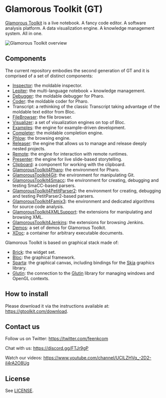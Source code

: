 # Glamorous Toolkit (GT)
[Glamorous Toolkit](https://gtoolkit.com) is a live notebook. A fancy code editor. A software analysis platform. A data visualization engine. A knowledge management system. All in one.

![Glamorous Toolkit overview](https://raw.githubusercontent.com/feenkcom/gtoolkit/main/doc/gtr-overview.png)

## Components

The current repository embodies the second generation of GT and it is comprised of a set of distinct components:
- [Inspector](https://github.com/feenkcom/gtoolkit-inspector): the moldable inspector.
- [Lepiter](https://github.com/feenkcom/lepiter): the multi-language notebook + knowledge management.
- [Debugger](https://github.com/feenkcom/gtoolkit-debugger): the moldable debugger for Pharo.
- [Coder](https://github.com/feenkcom/gtoolkit-coder): the moldable coder for Pharo.
- Transcript: a rethinking of the classic Transcript taking advantage of the moldable text editor from Bloc.
- [FileBrowser](https://github.com/feenkcom/gtoolkit-filebrowser): the file browser.
- [Visualizer](https://github.com/feenkcom/gtoolkit-visualizer): a set of visualization engines on top of Bloc.
- [Examples](https://github.com/feenkcom/gtoolkit-examples): the engine for example-driven development.
- [Completer](https://github.com/feenkcom/gtoolkit-completer): the moldable completion engine.
- [Phlow](https://github.com/feenkcom/gtoolkit-phlow): the browsing engine.
- [Releaser](https://github.com/feenkcom/gtoolkit-releaser): the engine that allows us to manage and release deeply nested projects.
- [Remote](https://github.com/feenkcom/gtoolkit-remote): the engine for interaction with remote runtimes.
- [Presenter](https://github.com/feenkcom/gtoolkit-presenter): the engine for live slide-based storytelling.
- [Clipboard](https://github.com/feenkcom/gtoolkit-clipboard): a component for working with the clipboard.
- [GlamorousToolkit4Pharo](https://github.com/feenkcom/gt4pharo): the environment for Pharo.
- [GlamorousToolkit4Git](https://github.com/feenkcom/gt4git): the environment for manipulating Git.
- [GlamorousToolkit4Smacc](https://github.com/feenkcom/gt4smacc): the environment for creating, debugging and testing SmaCC-based parsers.
- [GlamorousToolkit4PetitParser2](https://github.com/feenkcom/gt4petitparser2): the environment for creating, debugging and testing PetitParser2-based parsers.
- [GlamorousToolkit4Famix3](https://github.com/feenkcom/gt4famix3): the environment and dedicated algorithms for source code analysis.
- [GlamorousToolkit4XMLSupport](https://github.com/feenkcom/gt4xmlsupport): the extensions for manipulating and browsing XML.
- [GlamorousToolkit4Jenkins](https://github.com/feenkcom/gt4jenkins): the extensions for browsing Jenkins.
- [Demos](https://github.com/feenkcom/gtoolkit-demos): a set of demos for Glamorous Toolkit.
- [XDoc](https://github.com/feenkcom/xdoc): a container for arbitrary executable documents.

Glamorous Toolkit is based on graphical stack made of:
- [Brick](https://github.com/feenkcom/Brick): the widget set.
- [Bloc](https://github.com/feenkcom/Bloc): the graphical framework.
- [Sparta](https://github.com/feenkcom/Sparta): the graphical canvas, including bindings for the [Skia](https://skia.org) graphics library.
- [Glutin](https://github.com/feenkcom/gtoolkit-glutin): the connection to the [Glutin](https://github.com/rust-windowing/glutin) library for managing windows and OpenGL contexts.

## How to install 

Please download it via the instructions available at: https://gtoolkit.com/download.

## Contact us

Follow us on Twitter: https://twitter.com/feenkcom

Chat with us: https://discord.gg/FTJr9gP

Watch our videos: https://www.youtube.com/channel/UClLZHVq_-2D2-iI4rA2O8Ug

## License

See [LICENSE](LICENSE).
